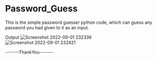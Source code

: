 # Password_Guess
This is the simple password guesser python code, which can guess any password you had given to it as an input.

Output 
![Screenshot 2022-09-01 232336](https://user-images.githubusercontent.com/89354259/187980708-7c1a5a69-d991-4feb-ba3f-13753b4126f4.png)
![Screenshot 2022-09-01 232421](https://user-images.githubusercontent.com/89354259/187980757-80ec7743-d1d8-4a67-99ab-edfa206a9d4b.png)

-------ThankYou-------
